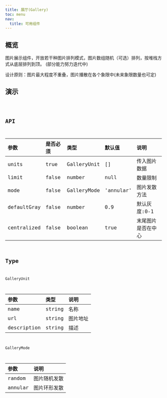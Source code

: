 ```yaml
---
title: 展厅(Gallery)
toc: menu
nav:
  title: 可用组件
---
```


## 概览

图片展示组件，开放若干种图片排列模式，图片数组随机（可选）排列，按堆栈方式从底层排列到顶。
(部分能力努力迭代中)

设计原则：图片最大程度不重叠，图片播散在各个象限中(未来象限数量也可定)

## 演示

<code src="@/components/developing/gallery/demo/demo.tsx" />

## API

| 参数        | 是否必须 | 类型        | 默认值    | 说明               |
| :---------- | :------- | :---------- | :-------- | :----------------- |
| units       | true     | GalleryUnit | []        | 传入图片数据       |
| limit       | false    | number      | null      | 数量限制           |
| mode        | false    | GalleryMode | 'annular' | 图片发散方法       |
| defaultGray | false    | number      | 0.9       | 默认灰度:0-1       |
| centralized | false    | boolean     | true      | 末尾图片是否在中心 |

## Type

GalleryUnit

| 参数        | 类型   | 说明     |
| :---------- | :----- | :------- |
| name        | string | 名称     |
| url         | string | 图片地址 |
| description | string | 描述     |

GalleryMode

| 参数    | 说明         |
| :------ | :----------- |
| random  | 图片随机发散 |
| annular | 图片环形发散 |
